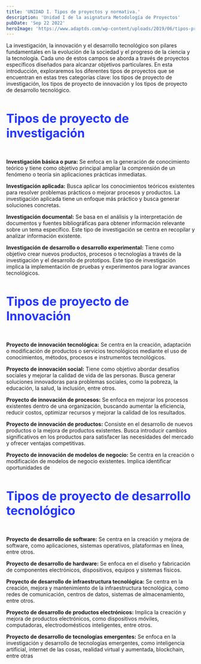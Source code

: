 ```yaml
---
title: 'UNIDAD I. Tipos de proyectos y normativa.'
description: 'Unidad I de la asignatura Metodología de Proyectos'
pubDate: 'Sep 22 2022'
heroImage: 'https://www.adaptds.com/wp-content/uploads/2019/06/tipos-proyectos-header-e1559414385938.png'
---
```

<style>
    strong{
        font-weight: bold;
    }
    h3{
        color: #2337ff;
        font-size: 2rem !important;
        margin: 3rem 0px !important;
    }
</style>
<section>
    <p>
        La investigación, la innovación y el desarrollo tecnológico son pilares fundamentales en la evolución de la sociedad y el progreso de la ciencia y la tecnología. Cada uno de estos campos se aborda a través de proyectos específicos diseñados para alcanzar objetivos particulares. En esta introducción, exploraremos los diferentes tipos de proyectos que se encuentran en estas tres categorías clave: los tipos de proyecto de investigación, los tipos de proyecto de innovación y los tipos de proyecto de desarrollo tecnológico.
      
</p>
</section>
<h3 class="font-bold text-2xl">Tipos de proyecto de investigación</h3>
<section>
    <p class="mt-5">
        <strong class="font-bold">Investigación básica o pura:</strong> Se enfoca en la generación de conocimiento teórico y
        tiene como objetivo principal ampliar la comprensión de un fenómeno o teoría sin
        aplicaciones prácticas inmediatas.
    </p>
    <p>
        <strong class="font-bold">Investigación aplicada:</strong> Busca aplicar los conocimientos teóricos existentes para
        resolver problemas prácticos o mejorar procesos y productos. La investigación
        aplicada tiene un enfoque más práctico y busca generar soluciones concretas.
    </p>
    <p>
        <strong class="font-bold">Investigación documental:</strong> Se basa en el análisis y la interpretación de documentos
        y fuentes bibliográficas para obtener información relevante sobre un tema
        específico. Este tipo de investigación se centra en recopilar y analizar información
        existente.
    </p>
    <p>
        <strong class="font-bold">Investigación de desarrollo o desarrollo experimental:</strong> Tiene como objetivo crear
        nuevos productos, procesos o tecnologías a través de la investigación y el desarrollo
        de prototipos. Este tipo de investigación implica la implementación de pruebas y
        experimentos para lograr avances tecnológicos.
    </p>
</section>
<section >
<h3 class="font-bold text-2xl my-10">Tipos de proyecto de Innovación</h3>
<p>
    <strong>Proyecto de innovación tecnológica:</strong> Se centra en la creación, adaptación o
    modificación de productos o servicios tecnológicos mediante el uso de
    conocimientos, métodos, procesos e instrumentos tecnológicos.
</p>
<p>
    <strong>Proyecto de innovación social:</strong> Tiene como objetivo abordar desafíos sociales y
    mejorar la calidad de vida de las personas. Busca generar soluciones innovadoras
    para problemas sociales, como la pobreza, la educación, la salud, la inclusión, entre
    otros.
</p>
<p>
    <strong>Proyecto de innovación de procesos:</strong> Se enfoca en mejorar los procesos existentes
    dentro de una organización, buscando aumentar la eficiencia, reducir costos,
    optimizar recursos y mejorar la calidad de los resultados.
</p>
<p>
    <strong>Proyecto de innovación de productos:</strong> Consiste en el desarrollo de nuevos productos
    o la mejora de productos existentes. Busca introducir cambios significativos en los
    productos para satisfacer las necesidades del mercado y ofrecer ventajas
    competitivas.
</p>
<p>
    <strong>Proyecto de innovación de modelos de negocio:</strong> Se centra en la creación o
    modificación de modelos de negocio existentes. Implica identificar oportunidades de
</p>
</section>

<section>
<h3 class="font-bold text-2xl my-10">Tipos de proyecto de desarrollo tecnológico</h3>
<p>
    <strong>Proyecto de desarrollo de software:</strong> Se centra en la creación y mejora de software,
    como aplicaciones, sistemas operativos, plataformas en línea, entre otros.
</p>
<p>
    <strong>Proyecto de desarrollo de hardware:</strong> Se enfoca en el diseño y fabricación de
    componentes electrónicos, dispositivos, equipos y sistemas físicos.
</p>
<p>
    <strong>Proyecto de desarrollo de infraestructura tecnológica:</strong> Se centra en la creación,
    mejora y mantenimiento de la infraestructura tecnológica, como redes de
    comunicación, centros de datos, sistemas de almacenamiento, entre otros.
</p>
<p>
    <strong>Proyecto de desarrollo de productos electrónicos:</strong> Implica la creación y mejora de
    productos electrónicos, como dispositivos móviles, computadoras,
    electrodomésticos inteligentes, entre otros.
</p>
<p>
    <strong>Proyecto de desarrollo de tecnologías emergentes:</strong> Se enfoca en la investigación y
    desarrollo de tecnologías emergentes, como inteligencia artificial, internet de las
    cosas, realidad virtual y aumentada, blockchain, entre otras
</p>
</section>